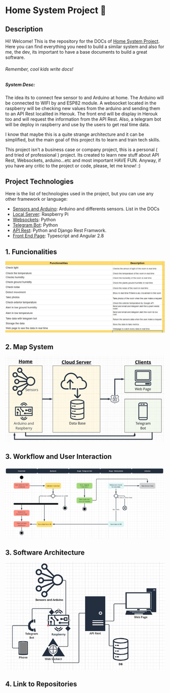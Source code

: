 # Home System Project 🚀

## Description

Hi! Welcome! This is the repository for the DOCs of [Home System Project](https://github.com/users/albertumus/projects/1). Here you can find everything you need to build a similar system
and also for me, the dev, its important to have a base documents to build a great software. 

###### Remember, cool kids write docs!

##### System Desc: 
The idea its to connect few sensor to and Arduino at home. The Arduino will be connected to WIFI by and ESP82 module. A websocket located in the raspberry will be checking new values from the arduino and sending them to an API Rest localited in Herouk. The front end will be display in Herouk too and will request the information from the API Rest. Also, a telegram bot will be deploy in raspberry and use by the users to get real time data. 

I know that maybe this is a quite strange architecture and it can be simplified, but the main goal of this project its to learn and train tech skills. 

This project isn't a business case or company project, this is a personal ( and tried of professional ) project. Its created to learn new stuff about API Rest, Websockets, arduino...etc and most important HAVE FUN. Anyway, if you have any critic to the project or code, please, let me know! :) 

## Project Technologies

Here is the list of technologies used in the project, but you can use any other framework or language: 

  - [Sensors and Arduino](https://www.arduino.cc/): Arduino and differents sensors. List in the DOCs
  - [Local Server](https://www.raspberrypi.org/): Raspberry Pi
  - [Websockets](https://websockets.readthedocs.io/en/stable/intro.html): Python 
  - [Telegram Bot](https://core.telegram.org/bots): Python
  - [API Rest](https://www.django-rest-framework.org/): Python and Django Rest Framwork.
  - [Front End Page](https://angular.io/): Typescript and Angular 2.8

## 1. Funcionalities

![Funcionalities](./img/functionalities.jpg)

## 2. Map System

![Map System](./img/mapSystem.jpg)

## 3. Workflow and User Interaction

![Workflow](./img/activityMap.jpg)

## 3. Software Architecture

![swArch](./img/swArch.jpg)

## 4. Link to Repositories
